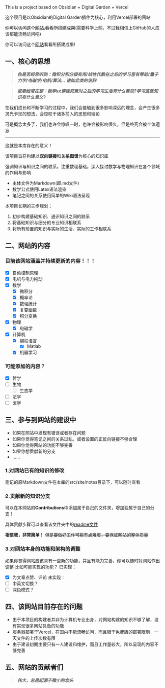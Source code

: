 This is a project based on Obsidian + Digital Garden + Vercel
   
这个项目是以Obsidian的Digital Garden插件为核心，利用Vercel部署的网站

~~你可以访问这个[网站](https://learn-for-everything.vercel.app/),看看所搭建成果(~~需要科学上网，不过我相信上GitHub的人应该都能流畅访问吧~~)~~

你可以访问这个[网站](https://www.unlinearity.top)看看所搭建成果!

## 一、核心的思想
>***你是否经常听到：微积分积分很有用/线性代数在之后的学习里有帮助/量子力学/电磁学/电机/算法... 诸如此类的说辞***  

>***或者经常在想：我学xx课程究竟对之后的学习生活有什么帮助?学习这些知识有什么意义?***

在我们成长和不断学习的过程中，我们会接触到很多影响深远的理念，会产生很多灵光乍现的想法，会惊叹于诸多前人的思想和理论

可是概念太多了，我们也许会惊叹一时，也许会被影响很久，但是终究会被个体遗忘
***
这就是本库存在的意义！

该项目旨在构建以**双向链接**和**关系图谱**为核心的知识库

强调知识与知识之间的联系，注重数理基础，深入探讨数学与物理知识在各个领域的作用与影响

- 主体文件为Markdown(即.md文件)
- 数学公式使用Latex语法渲染
- 笔记之间的关系使用简单的Wiki语法呈现

本项目长期的三步规划：
1. 初步构建基础知识、通识知识之间的联系
2. 将基础知识与细分的专业知识相联系
3. 将所有前置的知识与实际的生活、实际的工作相联系

## 二、网站的内容
### 目前该网站**涵盖**并**持续更新**的内容！！！
- [x] 自动控制原理
- [x] 电机与电力拖动
- [x] 数学
  - [x] 微积分
  - [x] 概率论
  - [x] 数理统计
  - [x] 复变函数
  - [x] 积分变换  
- [x] 物理
  - [x] 电磁学
- [x] 计算机
  - [x] 编程语言
    - [x] Matlab
  - [x] 机器学习

### 可能添加的内容？
- [x] 哲学
- [ ] 生物
  - [ ] 生态学
- [ ] 法学
- [ ] 医学

## 三、参与到网站的建设中
- 如果在网站中发现有错误或者存在问题
- 如果你觉得笔记之间的关系过乱，或者设置的正反向链接不够合理
- 如果你觉得网站的功能不够完善
- 如果你想贡献新的分支
- ......


### 1.对网站已有的知识的修改
笔记的原Markdown文件在本库的src/site/notes目录下，可以随时查看

### 2.贡献新的知识分支
可以在本网站的**Contributions**中添加属于自己的文件夹，增加独属于自己的分支！

具体贡献步骤可以查看该文件夹中的[readme文件](https://github.com/UNLINEARITY/Learn-for-Everything/tree/main/Contributions)

**相信我，非常简单！**  ~~但是要做好工作可能有点难度，要保证网站的整体质量~~

### 3.对网站本身的功能和架构的调整
如果你觉得网站应该具有一些新的功能，并且有能力完善，你可以随时对网站作出调整
比如可能实现的功能？
已实现：
- [x] 为文章点赞、评论
未实现：
- [ ] 中英文切换？
- [ ] 深色模式？

## 四、该网站目前存在的问题
- 由于本项目的构建者并非为计算机专业出身，对网站构建的知识不够了解，没有实现很多网站具备的功能
- 服务器部署于Vercel，在国内不能流畅访问，而且限于免费版的部署限制，一天文件的上传次数有限
- 由于建设初期主要只有一人建设和维护，而且工作量较大，所以呈现的内容不够完善

## 五、网站的贡献者们

> ***伟大，总是起源于微小的念头***


